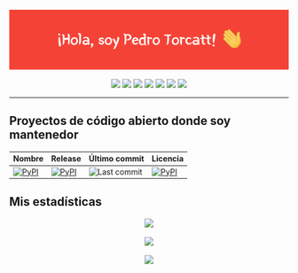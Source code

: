 <p align="center"><img src="banner.gif"></p>

<div align="center">
    <img src="https://img.shields.io/badge/-@jalkhov-1ca0f1?style=flat-square&labelColor=1ca0f1&logo=twitter&logoColor=white">
    <img src="https://img.shields.io/badge/PyPi-FFD43B?style=flat-square&logo=python&logoColor=darkgreen">
    <img src="https://img.shields.io/badge/-jalkhov-blue?style=flat-square&logo=Linkedin&logoColor=white">
    <img src="https://img.shields.io/badge/Telegram-2CA5E0?style=flat-square&logo=telegram&logoColor=white">
    <img src="https://img.shields.io/badge/-pedrotorcattsoto@gmail.com-c14438?style=flat-square&logo=Gmail&logoColor=white">
    <img src="https://img.shields.io/badge/Facebook-1877F2?style=flat-square&logo=facebook&logoColor=white">
    <img src="https://img.shields.io/badge/Instagram-E4405F?style=flat-square&logo=instagram&logoColor=white">
</div>

<hr>

## Proyectos de código abierto donde soy mantenedor

| Nombre                                                       | Release                                                      | Último commit                                                | Licencia                                                     |
| ------------------------------------------------------------ | ------------------------------------------------------------ | ------------------------------------------------------------ | ------------------------------------------------------------ |
| [![PyPI](https://flat.badgen.net/badge/Jamstack/Python/green)](https://github.com/Abdur-rahmaanJ/jamstack) | [![PyPI](https://flat.badgen.net/github/release/Abdur-rahmaanJ/jamstack?label=PyPi)](https://pypi.org/project/jamstack) | ![Last commit](https://img.shields.io/github/last-commit/Abdur-rahmaanJ/jamstack?&style=flat-square) | [![PyPI](https://flat.badgen.net/badge/license/MIT/blue)](https://github.com/Abdur-rahmaanJ/jamstack/blob/stable/LICENSE) |

## Mis estadísticas

<p align="center">
<img src="http://github-readme-streak-stats.herokuapp.com?user=Jalkhov&theme=shades-of-purple&hide_border=true">
</p>

<p align="center">
<img src="https://github-readme-stats.vercel.app/api/top-langs/?username=Jalkhov&theme=radical">
</p>

<p align="center">
<a href="https://www.buymeacoffee.com/Jalkhov"><img src="https://img.shields.io/badge/Buy_Me_A_Coffee-FFDD00?style=for-the-badge&logo=buy-me-a-coffee&logoColor=black"></a>
</p>
